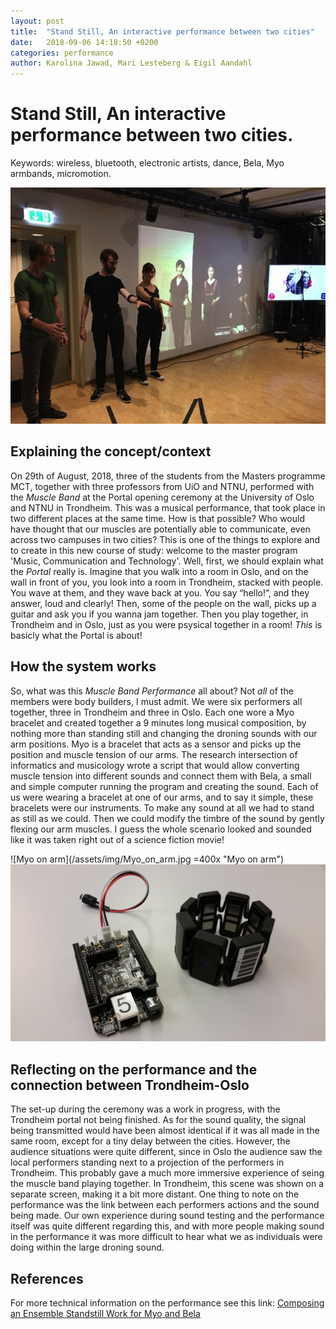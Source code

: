 ```yaml
---
layout: post
title:  "Stand Still, An interactive performance between two cities"
date:   2018-09-06 14:18:50 +0200
categories: performance
author: Karolina Jawad, Mari Lesteberg & Eigil Aandahl
---
```


# Stand Still, An interactive performance between two cities.

Keywords: wireless, bluetooth, electronic artists, dance,
Bela, Myo armbands, micromotion.

![Performance picture](/assets/img/muscle_band_performance.jpg "Performance")

## Explaining the concept/context
	 	 	
On 29th of August, 2018, three of the students from the Masters programme MCT, together with three professors from UiO and NTNU, performed with the *Muscle Band* at the Portal opening ceremony at the University of Oslo and NTNU in Trondheim. This was a musical performance, that took place in two different places at the same time. How is that possible? Who would have thought that our muscles are potentially able to communicate, even across two campuses in two cities? This is one of the things to explore and to create in this new course of study: welcome to the master program 'Music, Communication and Technology'.
 Well, first, we should explain what the *Portal* really is. Imagine that you walk into a room in Oslo, and on the wall in front of you, you look into a room in Trondheim, stacked with people. You wave at them, and they wave back at you. You say “hello!”, and they answer, loud and clearly! Then, some of the people on the wall, picks up a guitar and ask you if you wanna jam together. Then you play together, in Trondheim and in Oslo, just as you were psysical together in a room! *This* is basicly what the Portal is about!

## How the system works

So, what was this *Muscle Band Performance* all about? Not *all* of the members were body builders, I must admit. We were six performers all together, three in Trondheim and three in Oslo. Each one wore a Myo bracelet and created together a 9 minutes long musical composition, by nothing more than standing still and changing the droning sounds with our arm positions. 
Myo is a bracelet that acts as a sensor and picks up the position and muscle tension of our arms. The research intersection of informatics and musicology wrote a script that would allow converting muscle tension into different sounds and connect them with Bela, a small and simple computer running the program and creating the sound.
Each of us were wearing a bracelet at one of our arms, and to say it simple, these bracelets were our instruments. To make any sound at all we had to stand as still as we could. Then we could modify the timbre of the sound by gently flexing our arm muscles. I guess the whole scenario looked and sounded like it was taken right out of a science fiction movie!

![Myo on arm](/assets/img/Myo_on_arm.jpg =400x "Myo on arm")
![Bela and Myo](/assets/img/Bela_and_Myo.jpg "Bela and Myo")

## Reflecting on the performance and the connection between Trondheim-Oslo

The set-up during the ceremony was a work in progress, with the Trondheim portal not being finished. As for the sound quality, the signal being transmitted would have been almost identical if it was all made in the same room, except for a tiny delay between the cities.
	However, the audience situations were quite different, since in Oslo the audience saw the local performers standing next to a projection of the performers in Trondheim. This probably gave a much more immersive experience of seing the muscle band playing together. In Trondheim, this scene was shown on a separate screen, making it a bit more distant.
	One thing to note on the performance was the link between each performers actions and the sound being made. Our own experience during sound testing and the performance itself was quite different regarding this, and with more people making sound in the performance it was more difficult to hear what we as individuals were doing within the large droning sound. 

## References
For more technical information on the performance see this link: 
[Composing an Ensemble Standstill Work for Myo and Bela](http://www.nime.org/proceedings/2018/nime2018_paper0041.pdf)
